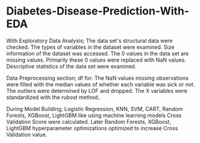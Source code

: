 # Diabetes-Disease-Prediction-With-EDA


With Exploratory Data Analysis; The data set's structural data were checked. The types of variables in the dataset were examined. Size information of the dataset was accessed. The 0 values in the data set are missing values. Primarily these 0 values were replaced with NaN values. Descriptive statistics of the data set were examined.

Data Preprocessing section; df for: The NaN values missing observations were filled with the median values of whether each variable was sick or not. The outliers were determined by LOF and dropped. The X variables were standardized with the rubost method..

During Model Building; Logistic Regression, KNN, SVM, CART, Random Forests, XGBoost, LightGBM like using machine learning models Cross Validation Score were calculated. Later Random Forests, XGBoost, LightGBM hyperparameter optimizations optimized to increase Cross Validation value.
